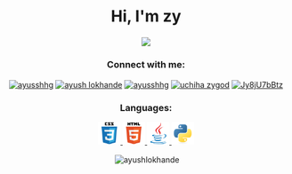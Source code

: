 <h1 align="center">Hi, I'm zy</h1>
<p align="center"><img align="center" src="https://media.giphy.com/media/M9gbBd9nbDrOTu1Mqx/giphy.gif" width="100"/></p>

<h3 align="center">Connect with me:</h3>
<p align="center">
<a href="https://twitter.com/ayusshhg" target="blank"><img align="center" src="https://raw.githubusercontent.com/rahuldkjain/github-profile-readme-generator/master/src/images/icons/Social/twitter.svg" alt="ayusshhg" height="30" width="40" /></a>
<a href="[https://linkedin.com/in/ayush lokhande](https://www.linkedin.com/in/ayush-lokhande-41a81a280/)" target="blank"><img align="center" src="https://raw.githubusercontent.com/rahuldkjain/github-profile-readme-generator/master/src/images/icons/Social/linked-in-alt.svg" alt="ayush lokhande" height="30" width="40" /></a>
<a href="https://instagram.com/ayusshhg" target="blank"><img align="center" src="https://raw.githubusercontent.com/rahuldkjain/github-profile-readme-generator/master/src/images/icons/Social/instagram.svg" alt="ayusshhg" height="30" width="40" /></a>
<a href="https://www.youtube.com/c/uchiha zygod" target="blank"><img align="center" src="https://raw.githubusercontent.com/rahuldkjain/github-profile-readme-generator/master/src/images/icons/Social/youtube.svg" alt="uchiha zygod" height="30" width="40" /></a>
<a href="https://discord.gg/Jy8jU7bBtz" target="blank"><img align="center" src="https://raw.githubusercontent.com/rahuldkjain/github-profile-readme-generator/master/src/images/icons/Social/discord.svg" alt="Jy8jU7bBtz" height="30" width="40" /></a>
</p>

<h3 align="center">Languages:</h3>
<p align="center"> <a href="https://www.w3schools.com/css/" target="_blank" rel="noreferrer"> <img src="https://raw.githubusercontent.com/devicons/devicon/master/icons/css3/css3-original-wordmark.svg" alt="css3" width="40" height="40"/> </a> <a href="https://www.w3.org/html/" target="_blank" rel="noreferrer"> <img src="https://raw.githubusercontent.com/devicons/devicon/master/icons/html5/html5-original-wordmark.svg" alt="html5" width="40" height="40"/> </a> <a href="https://www.java.com" target="_blank" rel="noreferrer"> <img src="https://raw.githubusercontent.com/devicons/devicon/master/icons/java/java-original.svg" alt="java" width="40" height="40"/> </a> <a href="https://developer.mozilla.org/en-US/docs/Web/JavaScript" target="_blank" rel="noreferrer">  </a> <a href="https://www.python.org" target="_blank" rel="noreferrer"> <img src="https://raw.githubusercontent.com/devicons/devicon/master/icons/python/python-original.svg" alt="python" width="40" height="40"/> </a> </p>

<p> </p>
<p align ="center">&nbsp;<img align="center" src="https://github-readme-stats.vercel.app/api?username=ayushlokhande&show_icons=true&locale=en" alt="ayushlokhande" /></p>


